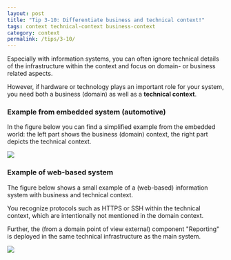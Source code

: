 ```yaml
---
layout: post
title: "Tip 3-10: Differentiate business and technical context!"
tags: context technical-context business-context
category: context
permalink: /tips/3-10/
---
```


Especially with information systems, you can often ignore technical details
of the infrastructure within the context and focus on domain- or business
related aspects.

However, if hardware or technology plays an important role for your system,
you need both a business (domain) as well as a **technical context**.

### Example from embedded system (automotive)
In the figure below you can find a simplified example from the
embedded world: the left part shows the business (domain) context, the right
part depicts the technical context.

![]({{site.imageurl}}/03-technical-context-automotive.png)

### Example of web-based system
The figure below shows a small example of a (web-based) information system
with business and technical context.

You recognize protocols such as HTTPS or SSH within the technical context,
which are intentionally not mentioned in the domain context.

Further, the (from a domain point of view external) component "Reporting" is
deployed in the same technical infrastructure as the main system.

![]({{site.imageurl}}/03-technical-context-info-sys.png)
